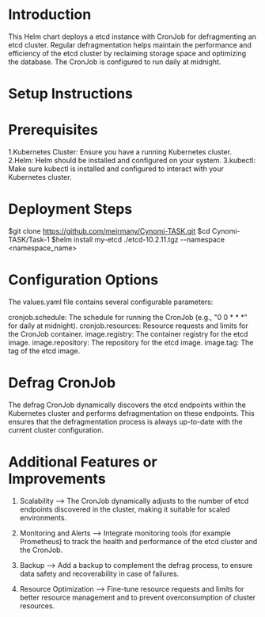<!--- app-name: etcd Defragmentation CronJob Helm Chart -->

# Introduction 

This Helm chart deploys a etcd instance with CronJob for defragmenting an etcd cluster. 
Regular defragmentation helps maintain the performance and efficiency of the etcd cluster 
by reclaiming storage space and optimizing the database. 
The CronJob is configured to run daily at midnight.

# Setup Instructions

# Prerequisites
1.Kubernetes Cluster: Ensure you have a running Kubernetes cluster.
2.Helm: Helm should be installed and configured on your system.
3.kubectl: Make sure kubectl is installed and configured to interact with your Kubernetes cluster.

# Deployment Steps

$git clone https://github.com/meirmany/Cynomi-TASK.git
$cd Cynomi-TASK/Task-1
$helm install my-etcd ./etcd-10.2.11.tgz --namespace <namespace_name>

# Configuration Options

The values.yaml file contains several configurable parameters:

cronjob.schedule: The schedule for running the CronJob (e.g., "0 0 * * *" for daily at midnight).
cronjob.resources: Resource requests and limits for the CronJob container.
image.registry: The container registry for the etcd image.
image.repository: The repository for the etcd image.
image.tag: The tag of the etcd image.

# Defrag CronJob

The defrag CronJob dynamically discovers the etcd endpoints within the Kubernetes cluster 
and performs defragmentation on these endpoints. 
This ensures that the defragmentation process is always up-to-date with the current cluster configuration.

# Additional Features or Improvements

1. Scalability -->
   The CronJob dynamically adjusts to the number of etcd endpoints discovered in the cluster, 
   making it suitable for scaled environments.

2. Monitoring and Alerts -->
   Integrate monitoring tools (for example Prometheus) 
   to track the health and performance of the etcd cluster and the CronJob.

3. Backup -->
   Add a backup to complement the defrag process, to ensure  data safety and recoverability in case of failures.

4. Resource Optimization -->
   Fine-tune resource requests and limits for better resource management 
   and to prevent overconsumption of cluster resources.


